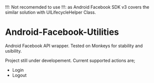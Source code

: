 !!!: Not recomemded to use
!!!: as Android Facebook SDK v3 covers the similar solution with UILifecycleHelper Class.






Android-Facebook-Utilities
==========================

Android Facebook API wrapper. Tested on Monkeys for stability and usibility.

Project still under developement. Current supported actions are;

 - Login
 - Logout
